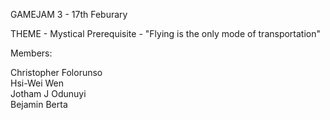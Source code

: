 GAMEJAM 3 - 17th Feburary

THEME - Mystical
Prerequisite - "Flying is the only mode of transportation"

Members:

Christopher Folorunso
<br>
Hsi-Wei Wen
<br>
Jotham J Odunuyi
<br>
Bejamin Berta

